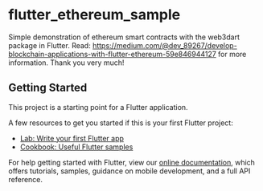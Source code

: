 # flutter_ethereum_sample

Simple demonstration of ethereum smart contracts with the web3dart package in Flutter.
Read: https://medium.com/@dev_89267/develop-blockchain-applications-with-flutter-ethereum-59e846944127 for more information.
Thank you very much!

## Getting Started

This project is a starting point for a Flutter application.

A few resources to get you started if this is your first Flutter project:

- [Lab: Write your first Flutter app](https://flutter.dev/docs/get-started/codelab)
- [Cookbook: Useful Flutter samples](https://flutter.dev/docs/cookbook)

For help getting started with Flutter, view our
[online documentation](https://flutter.dev/docs), which offers tutorials,
samples, guidance on mobile development, and a full API reference.
